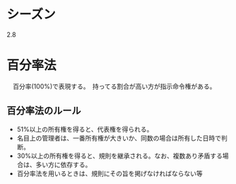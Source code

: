 # シーズン
2.8

# 百分率法
　百分率(100%)で表現する。　持ってる割合が高い方が指示命令権がある。

## 百分率法のルール
- 51%以上の所有権を得ると、代表権を得られる。
- 名目上の管理者は、一番所有権が大きいか、同数の場合は所有した日時で判断。
- 30%以上の所有権を得ると、規則を継承される。なお、複数あり矛盾する場合は、多い方に依存する。
- 百分率法を用いるときは、規則にその旨を掲げなければならない等
